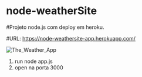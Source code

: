 # node-weatherSite
#Projeto node.js com deploy em heroku.

#URL: https://node-weathersite-app.herokuapp.com/

![The_Weather_App](https://user-images.githubusercontent.com/36780203/124402285-b0758980-dd05-11eb-916f-0f2d5aedbe18.jpg)

1) run node app.js
2) open na porta 3000
